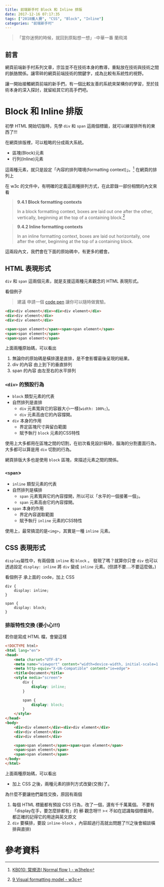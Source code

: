 ```yaml
---
title: 前端新手村 Block 和 Inline 排版
date: 2017-12-16 07:17:35
tags: ["2018鐵人賽", "CSS", "Block", "Inline"]
categories: "前端新手村"
---
```

> 「當你迷惘的時候，就回到原點想一想」-中華一番 蘭飛鴻

## 前言

網頁前端新手村系列文章，宗旨並不在技術本身的教導，重點放在技術與技術之間的脈胳關係。讓零碎的網頁前端技術的關鍵字，成為比較有系統性的視野。

讓一開始接觸網頁前端的新手們，有一個比較友善的系統來架構你的學習，至於技術本身的深入探討，就留給其它的高手們吧。

# Block 和 Inline 排版

初學 HTML 開始切版時，先學 `div` 和 `span` 這兩個標籤，就可以練習排所有的東西了!!!

在網頁排版裡，可以粗略的分成兩大系統。

- 區塊(Block)元素
- 行列(Inline)元素

這兩種元素，就只是設定「內容的排列環境(formatting context)」。[^1]
在網頁的排列上

在 w3c 的文件中，有明確的定義這兩種排列方式，在此節錄一部份相關的內文來看

> **9.4.1 Block formatting contexts**
>
> In a block formatting context, boxes are laid out one after the other, vertically, beginning at the top of a containing block.[^2]


> **9.4.2 Inline formatting contexts**
>
> In an inline formatting context, boxes are laid out horizontally, one after the other, beginning at the top of a containing block.

這兩段內文，我們會在下面的原始碼中，有更多的體會。

## HTML 表現形式

 `div` 和 `span` 這兩個元素，就是支援這兩種元素觀念的 HTML 表現形式。

看個例子

> 建議
> 申請一個 [code pen](https://codepen.io/) 讓你可以隨時做實驗。

```html
<div>div element</div><div>div element</div>
<div>div element</div>
<div>div element</div>
```

```html
<span>span element</span><span>span element</span>
<span>span element</span>
<span>span element</span>
```

上面兩種原始碼，可以看出
1. 無論你的原始碼是橫排還是直排，是不會影響最後呈現的結果。
2. div 的內容 由上到下的垂直排列
3. span 的內容 由左至右的水平排列

### `<div>` 的預設行為

- `block` 類型元素的代表
- 自然排列是直排
    - `div` 元素寬與它的容器大小一樣(`width: 100%;`)。
    - `div` 元素高由它的內容撐開。
- `div` 本身的作用
    - 界定區塊尺寸與留白範圍
    - 賦予執行 `block` 元素的CSS特性

使用上大多都用在區塊之間的切割，在初次看見設計稿時，腦海的分割畫面行為，大多都可以算是用 `div` 切割的行為。

網頁排版大多也是使用 `block` 區塊，來描述元素之間的關係。

### `<span`>

- `inline` 類型元素的代表
- 自然排列是橫排
    - `span` 元素寬與它的內容撐開，所以可以「水平的一個接著一個」。
    - `span` 元素高由它的內容撐開。
- `span` 本身的作用
    - 界定內容選取範圍
    - 賦予執行 `inline` 元素的CSS特性

使用上，最常搞混的是`<img>`，其實是一種 `inline` 元素。

## CSS 表現形式

`display`屬性中，有兩個值 `inline` 和 `block` 。
發現了嗎？就算你只會 `div` 也可以透過設定 `display: inline` 將 `div` 變成 `inline` 元素。(但請不要....不要這麼做。)

看個例子
承上面的 code，加上 CSS

```css=
div {
    display: inline;
}

span {
    display: block;
}
```

### 排版特性交換 (要小心!!!)

若你是寫成 HTML 檔，會變這樣
```html
<!DOCTYPE html>
<html lang="en">
<head>
    <meta charset="UTF-8">
    <meta name="viewport" content="width=device-width, initial-scale=1.0">
    <meta http-equiv="X-UA-Compatible" content="ie=edge">
    <title>Document</title>
    <style media="screen">
        div {
            display: inline;
        }

        span {
            display: block;
        }
    </style>
</head>
<body>
    <div>div element</div><div>div element</div>
    <div>div element</div>
    <div>div element</div>

    <span>span element</span><span>span element</span>
    <span>span element</span>
    <span>span element</span>
</body>
</html>
```

上面兩種原始碼，可以看出
- 加上 CSS 之後，兩種元素的排列方式改變(交換)了。

為什麼不要讓他們屬性交換，原因有兩個
1. 每個 HTML 標籤都有預設 CSS 行為，改了一個，還有千千萬萬個。
   不要有「display在手，要怎麼排都有」的 ~~邪~~ 觀念呀!!! ><
   不如在認識每個標籤時，都正確的記得它的用途與英文原文
2. `div` 要橫排，要設 `inline-block` ，內容超過行高就出問題了!!(之後會細談橫排與直排)


# 參考資料
[^1]: [KB010: 常規流( Normal flow ) - w3help](http://w3help.org/zh-cn/kb/010/)
[^2]: [9 Visual formatting model - w3c](https://www.w3.org/TR/2016/WD-CSS22-20160412/visuren.html#normal-flow)
